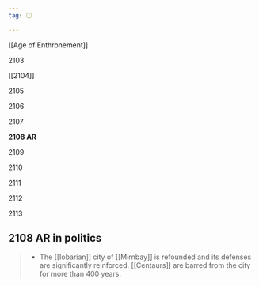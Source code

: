 ```yaml
---
tag: 🕛

---
```

[[Age of Enthronement]]


2103

[[2104]]

2105

2106

2107

**2108 AR**

2109

2110

2111

2112

2113



## 2108 AR in politics

>  - The [[Iobarian]] city of [[Mirnbay]] is refounded and its defenses are significantly reinforced. [[Centaurs]] are barred from the city for more than 400 years.






